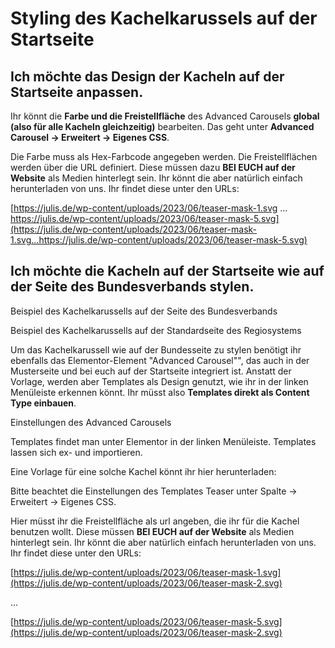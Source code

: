 ﻿# Styling des Kachelkarussels auf der Startseite

## Ich möchte das Design der Kacheln auf der Startseite anpassen.

Ihr könnt die **Farbe und die Freistellfläche** des Advanced Carousels **global (also für alle Kacheln gleichzeitig)** bearbeiten. Das geht unter **Advanced Carousel -> Erweitert -> Eigenes CSS**.

Die Farbe muss als Hex-Farbcode angegeben werden. Die Freistellflächen werden über die URL definiert. Diese müssen dazu **BEI EUCH auf der Website** als Medien hinterlegt sein. Ihr könnt die aber natürlich einfach herunterladen von uns. Ihr findet diese unter den URLs:

[https://julis.de/wp-content/uploads/2023/06/teaser-mask-1.svg ... https://julis.de/wp-content/uploads/2023/06/teaser-mask-5.svg](https://julis.de/wp-content/uploads/2023/06/teaser-mask-1.svg...https://julis.de/wp-content/uploads/2023/06/teaser-mask-5.svg)

## Ich möchte die Kacheln auf der Startseite wie auf der Seite des Bundesverbands stylen.

Beispiel des Kachelkarussells auf der Seite des Bundesverbands

Beispiel des Kachelkarussells auf der Standardseite des Regiosystems

Um das Kachelkarussell wie auf der Bundesseite zu stylen benötigt ihr ebenfalls das Elementor-Element "Advanced Carousel"", das auch in der Musterseite und bei euch auf der Startseite integriert ist. Anstatt der Vorlage, werden aber Templates als Design genutzt, wie ihr in der linken Menüleiste erkennen könnt. Ihr müsst also **Templates direkt als Content Type einbauen**.

Einstellungen des Advanced Carousels

Templates findet man unter Elementor in der linken Menüleiste. Templates lassen sich ex- und importieren.

Eine Vorlage für eine solche Kachel könnt ihr hier herunterladen:

Bitte beachtet die Einstellungen des Templates Teaser unter Spalte -> Erweitert -> Eigenes CSS.

Hier müsst ihr die Freistellfläche als url angeben, die ihr für die Kachel benutzen wollt. Diese müssen **BEI EUCH auf der Website** als Medien hinterlegt sein. Ihr könnt die aber natürlich einfach herunterladen von uns. Ihr findet diese unter den URLs:

[https://julis.de/wp-content/uploads/2023/06/teaser-mask-1.svg](https://julis.de/wp-content/uploads/2023/06/teaser-mask-2.svg)

...

[https://julis.de/wp-content/uploads/2023/06/teaser-mask-5.svg](https://julis.de/wp-content/uploads/2023/06/teaser-mask-2.svg)
